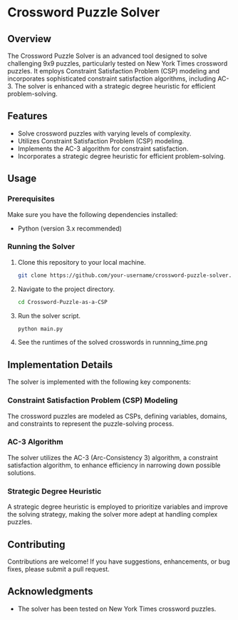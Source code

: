 # Crossword Puzzle Solver

## Overview
The Crossword Puzzle Solver is an advanced tool designed to solve challenging 9x9 puzzles, particularly tested on New York Times crossword puzzles. It employs Constraint Satisfaction Problem (CSP) modeling and incorporates sophisticated constraint satisfaction algorithms, including AC-3. The solver is enhanced with a strategic degree heuristic for efficient problem-solving.

## Features
- Solve crossword puzzles with varying levels of complexity.
- Utilizes Constraint Satisfaction Problem (CSP) modeling.
- Implements the AC-3 algorithm for constraint satisfaction.
- Incorporates a strategic degree heuristic for efficient problem-solving.

## Usage

### Prerequisites
Make sure you have the following dependencies installed:
- Python (version 3.x recommended)

### Running the Solver
1. Clone this repository to your local machine.
    ```bash
    git clone https://github.com/your-username/crossword-puzzle-solver.git
    ```
2. Navigate to the project directory.
    ```bash
    cd Crossword-Puzzle-as-a-CSP
    ```
3. Run the solver script.
    ```bash
    python main.py
    ```
4. See the runtimes of the solved crosswords in runnning_time.png

## Implementation Details
The solver is implemented with the following key components:

### Constraint Satisfaction Problem (CSP) Modeling
The crossword puzzles are modeled as CSPs, defining variables, domains, and constraints to represent the puzzle-solving process.

### AC-3 Algorithm
The solver utilizes the AC-3 (Arc-Consistency 3) algorithm, a constraint satisfaction algorithm, to enhance efficiency in narrowing down possible solutions.

### Strategic Degree Heuristic
A strategic degree heuristic is employed to prioritize variables and improve the solving strategy, making the solver more adept at handling complex puzzles.

## Contributing
Contributions are welcome! If you have suggestions, enhancements, or bug fixes, please submit a pull request.

## Acknowledgments
- The solver has been tested on New York Times crossword puzzles.
